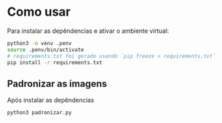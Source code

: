 # Como usar
Para instalar as depêndencias e ativar o ambiente virtual:
```bash
python3 -m venv .penv
source .penv/bin/activate
# requirements.txt foi gerado usando `pip freeze > requirements.txt`
pip install -r requirements.txt
```

## Padronizar as imagens
Após instalar as depêndencias
```bash
python3 padronizar.py
```